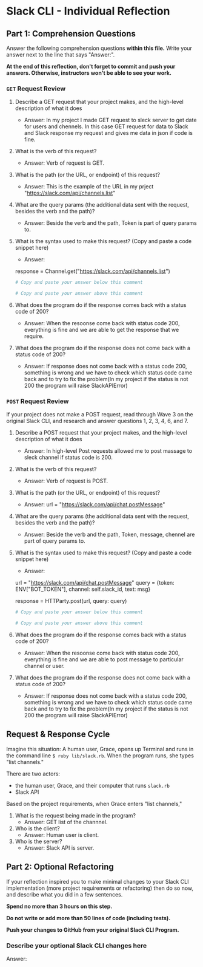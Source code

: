 # Slack CLI - Individual Reflection

## Part 1: Comprehension Questions

Answer the following comprehension questions **within this file.** Write your answer next to the line that says "Answer:".

**At the end of this reflection, don't forget to commit and push your answers. Otherwise, instructors won't be able to see your work.**

### `GET` Request Review

1. Describe a GET request that your project makes, and the high-level description of what it does
    - Answer: In my project I made GET request to sleck server to get date for users and chennels. In this case GET  request for data to Slack and Slack response my request and gives me data in json if code is fine.
1. What is the verb of this request?
    - Answer: Verb of request is GET.
1. What is the path (or the URL, or endpoint) of this request?
    - Answer: This is the example of the URL in my prject "https://slack.com/api/channels.list"
1. What are the query params (the additional data sent with the request, besides the verb and the path)?
    - Answer: Beside the verb and the path, Token is part of query params to.
1. What is the syntax used to make this request? (Copy and paste a code snippet here)
    - Answer:

    response = Channel.get("https://slack.com/api/channels.list")
 
      ```ruby
      # Copy and paste your answer below this comment

      # Copy and paste your answer above this comment
      ```
1. What does the program do if the response comes back with a status code of 200?
    - Answer: When the resoonse come back with status code 200, everything is fine and we are able to get the response that we require.
1. What does the program do if the response does not come back with a status code of 200?
    - Answer: If response does not come back with a status code 200, something is wrong and we have to check which status code came back and to try to fix the problem(In my project if the status is not 200 the program will raise SlackAPIError)

### `POST` Request Review

If your project does not make a POST request, read through Wave 3 on the original Slack CLI, and research and answer questions 1, 2, 3, 4, 6, and 7.

1. Describe a POST request that your project makes, and the high-level description of what it does
    - Answer: In high-level Post requests allowed me to post massage to sleck channel if status code is 200.
1. What is the verb of this request?
    - Answer: Verb of request is POST.
1. What is the path (or the URL, or endpoint) of this request?
    - Answer: url = "https://slack.com/api/chat.postMessage"
1. What are the query params (the additional data sent with the request, besides the verb and the path)?
    - Answer: Beside the verb and the path, Token, message, chennel are part of query params to.
1. What is the syntax used to make this request? (Copy and paste a code snippet here)
    - Answer:

    url = "https://slack.com/api/chat.postMessage"
    query = {token: ENV["BOT_TOKEN"], channel: self.slack_id, text: msg}

    response = HTTParty.post(url, query: query)
      ```ruby
      # Copy and paste your answer below this comment

      # Copy and paste your answer above this comment
      ```
1. What does the program do if the response comes back with a status code of 200?
    - Answer: When the resoonse come back with status code 200, everything is fine and we are able to post message to particular channel or user.
1. What does the program do if the response does not come back with a status code of 200?
    - Answer: If response does not come back with a status code 200, something is wrong and we have to check which status code came back and to try to fix the problem(In my project if the status is not 200 the program will raise SlackAPIError)

## Request & Response Cycle

Imagine this situation: A human user, Grace, opens up Terminal and runs in the command line `$ ruby lib/slack.rb`. When the program runs, she types "list channels."

There are two actors:
  - the human user, Grace, and their computer that runs `slack.rb`
  - Slack API

Based on the project requirements, when Grace enters "list channels,"
1. What is the request being made in the program?
    - Answer: GET list of the channnel.
1. Who is the client?
    - Answer: Human user is client.
1. Who is the server?
    - Answer: Slack API is server. 

## Part 2: Optional Refactoring

If your reflection inspired you to make minimal changes to your Slack CLI implementation (more project requirements or refactoring) then do so now, and describe what you did in a few sentences.

**Spend no more than 3 hours on this step.**

**Do not write or add more than 50 lines of code (including tests).**

**Push your changes to GitHub from your original Slack CLI Program.**

### Describe your optional Slack CLI changes here

Answer: 
